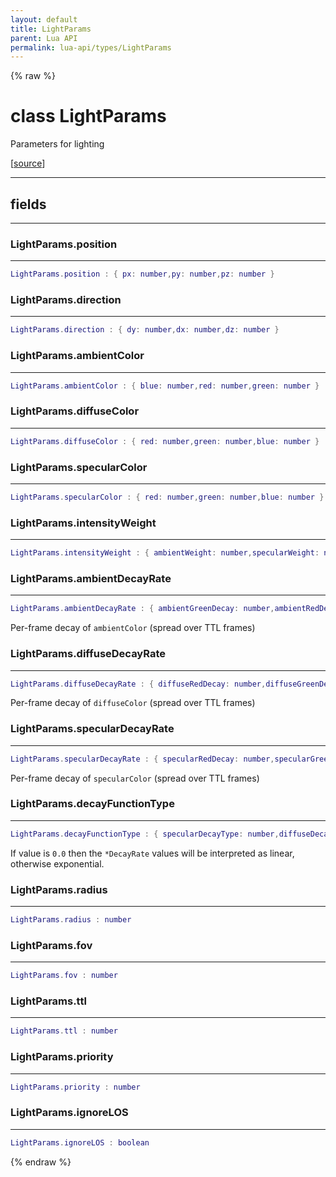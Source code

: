 ```yaml
---
layout: default
title: LightParams
parent: Lua API
permalink: lua-api/types/LightParams
---
```


{% raw %}

# class LightParams





Parameters for lighting

[<a href="https://github.com/beyond-all-reason/RecoilEngine/blob/b29554ca8a91605fa235eafe60ad740783359665/rts/Lua/LuaUnsyncedCtrl.cpp#L1590-L1616" target="_blank">source</a>]







---



## fields
---

### LightParams.position
---
```lua
LightParams.position : { px: number,py: number,pz: number }
```










### LightParams.direction
---
```lua
LightParams.direction : { dy: number,dx: number,dz: number }
```










### LightParams.ambientColor
---
```lua
LightParams.ambientColor : { blue: number,red: number,green: number }
```










### LightParams.diffuseColor
---
```lua
LightParams.diffuseColor : { red: number,green: number,blue: number }
```










### LightParams.specularColor
---
```lua
LightParams.specularColor : { red: number,green: number,blue: number }
```










### LightParams.intensityWeight
---
```lua
LightParams.intensityWeight : { ambientWeight: number,specularWeight: number,diffuseWeight: number }
```










### LightParams.ambientDecayRate
---
```lua
LightParams.ambientDecayRate : { ambientGreenDecay: number,ambientRedDecay: number,ambientBlueDecay: number }
```



Per-frame decay of `ambientColor` (spread over TTL frames)








### LightParams.diffuseDecayRate
---
```lua
LightParams.diffuseDecayRate : { diffuseRedDecay: number,diffuseGreenDecay: number,diffuseBlueDecay: number }
```



Per-frame decay of `diffuseColor` (spread over TTL frames)








### LightParams.specularDecayRate
---
```lua
LightParams.specularDecayRate : { specularRedDecay: number,specularGreenDecay: number,specularBlueDecay: number }
```



Per-frame decay of `specularColor` (spread over TTL frames)








### LightParams.decayFunctionType
---
```lua
LightParams.decayFunctionType : { specularDecayType: number,diffuseDecayType: number,ambientDecayType: number }
```



If value is `0.0` then the `*DecayRate` values will be interpreted as linear, otherwise exponential.








### LightParams.radius
---
```lua
LightParams.radius : number
```










### LightParams.fov
---
```lua
LightParams.fov : number
```










### LightParams.ttl
---
```lua
LightParams.ttl : number
```










### LightParams.priority
---
```lua
LightParams.priority : number
```










### LightParams.ignoreLOS
---
```lua
LightParams.ignoreLOS : boolean
```












{% endraw %}